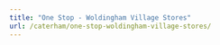 ```yaml
---
title: "One Stop - Woldingham Village Stores"
url: /caterham/one-stop-woldingham-village-stores/
---
```

